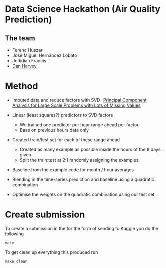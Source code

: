 # Data Science Hackathon (Air Quality Prediction)

## The team
 * Ferenc Huszar
 * José Miguel Hernández Lobato
 * Jedidiah Francis
 * [Dan Harvey](https://github.com/danharvey)

# Method
 - Imputed data and reduce factors with SVD- [Principal Component Analysis for Large Scale Problems with Lots of Missing Values](http://www.mendeley.com/research/principal-component-analysis-for-large-scale-problems-with-lots-of-missing-values/)

 - Linear (least squares?) predictors to SVD factors
   - We trained one predictor per hour range ahead per factor.
   - Base on previous hours data only

 - Created train/test set for each of these range ahead
   - Created as many example as possible inside the hours of the 8 days given
   - Split the train:test at 2:1 randomly assigning the examples.

 - Baseline from the example code for month / hour averages

 - Blending in the time-series prediction and baseline using a quadratic combination
 
 - Optimise the weights on the quadratic combination using our test set

# Create submission

To create a submission in the for the form of sending to Kaggle you do the following 

    make
    
To get clean up everything this produced run

    make clean